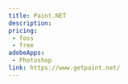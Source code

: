 ```yaml
---
title: Paint.NET
description: 
pricing:
 - foss  
 - free
adobeApps:
 - Photoshop
link: https://www.getpaint.net/
---
```

